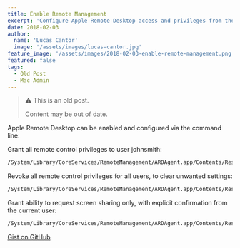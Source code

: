 ```yaml
---
title: Enable Remote Management
excerpt: 'Configure Apple Remote Desktop access and privileges from the command line using the kickstart utility.'
date: 2018-02-03
author:
  name: 'Lucas Cantor'
  image: '/assets/images/lucas-cantor.jpg'
feature_image: '/assets/images/2018-02-03-enable-remote-management.png'
featured: false
tags:
  - Old Post
  - Mac Admin
---
```


> ⚠️ This is an old post.
>
> Content may be out of date.

Apple Remote Desktop can be enabled and configured via the command line:

Grant all remote control privileges to user johnsmith:

```bash
/System/Library/CoreServices/RemoteManagement/ARDAgent.app/Contents/Resources/kickstart -activate -configure -access -on -users johnsmith -privs -all -restart -agent -menu
```

Revoke all remote control privileges for all users, to clear unwanted settings:

```bash
/System/Library/CoreServices/RemoteManagement/ARDAgent.app/Contents/Resources/kickstart -configure -access -off
```

Grant ability to request screen sharing only, with explicit confirmation from the current user:

```bash
/System/Library/CoreServices/RemoteManagement/ARDAgent.app/Contents/Resources/kickstart -activate -configure -allowAccessFor -specifiedUsers -clientopts -setreqperm -reqperm yes -setvnclegacy -vnclegacy no -setmenuextra -menuextra no
```

[Gist on GitHub](https://gist.github.com/lucascantor/45440c528d31b52729be35f014d6e7c5)

